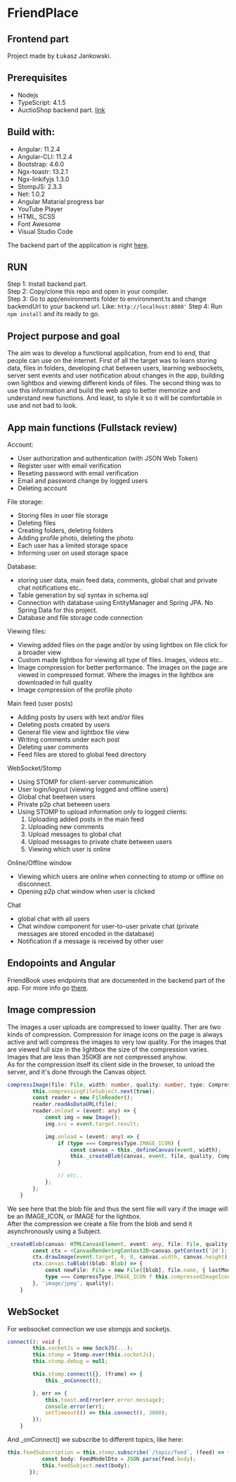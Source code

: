 # FriendPlace
## Frontend part
Project made by Łukasz Jankowski.

## Prerequisites
- Nodejs
- TypeScript: 4.1.5
- AuctioShop backend part. [link](https://github.com/Lukas-max/Friendbook-backend)

## Build with:
- Angular: 11.2.4
- Angular-CLI: 11.2.4
- Bootstrap: 4.6.0
- Ngx-toastr: 13.2.1
- Ngx-linkifyjs 1.3.0
- StompJS: 2.3.3
- Net: 1.0.2
- Angular Matarial progress bar
- YouTube Player
- HTML, SCSS
- Font Awesome
- Visual Studio Code

The backend part of the application is right [here](https://github.com/Lukas-max/Friendbook-backend). 

## RUN 
Step 1: Install backend part.  
Step 2: Copy/clone this repo and open in your compiler.   
Step 3: Go to app/environments folder to environment.ts and change backendUrl to your backend url. Like:  `http://localhost:8080'`
Step 4: Run `npm install` and its ready to go.  

## Project purpose and goal
The aim was to develop a functional application, from end to end, that people can use on the internet. First of all the target was to learn storing data, files in folders, developing chat between users, learning websockets, server sent events and user notification about changes in the app, building own lightbox and viewing different kinds of files. The second thing was to use this information and build the web app to better memorize and understand new functions. And least, to style it so it will be comfortable in use and not bad to look.

## App main functions (Fullstack review)
Account:
- User authorization and authentication (with JSON Web Token)
- Register user with email verification
- Reseting password with email verification
- Email and password change by logged users
- Deleting account

File storage:
- Storing files in user file storage
- Deleting files
- Creating folders, deleting folders
- Adding profile photo, deleting the photo
- Each user has a limited storage space
- Informing user on used storage space 

Database:
- storing user data, main feed data, comments, global chat and private chat notifications etc..
- Table generation by sql syntax in schema.sql
- Connection with database using EntityManager and Spring JPA. No Spring Data for this project.
- Database and file storage code connection

Viewing files:
- Viewing added files on the page and/or by using lightbox on file click for a broader view
- Custom made lightbox for viewing all type of files. Images, videos etc..
- Image compression for better performance. The images on the page are viewed in compressed format. Where the images in the lightbox are downloaded in full quality
- Image compression of the profile photo

Main feed (user posts)
- Adding posts by users with text and/or files
- Deleting posts created by users
- General file view and lightbox file view
- Writing comments under each post
- Deleting user comments
- Feed files are stored to global feed directory

WebSocket/Stomp
- Using STOMP for client-server communication
- User login/logout (viewing logged and offline users)
- Global chat beetwen users
- Private p2p chat between users
- Using STOMP to upload information only to logged clients:  
  1) Uploading added posts in the main feed  
  2) Uploading new comments
  3) Upload messages to global chat
  4) Upload messages to private chate between users  
  5) Viewing which user is online

Online/Offline window
- Viewing which users are online when connecting to stomp or offline on disconnect.
- Opening p2p chat window when user is clicked

Chat
- global chat with all users
- Chat window component for user-to-user private chat (private messages are stored encoded in the database)
- Notification if a message is received by other user

## Endopoints and Angular
FriendBook uses endpoints that are documented in the backend part of the app. For more info go [there](https://github.com/Lukas-max/Friendbook-backend).  

## Image compression
The images a user uploads are compressed to lower quality. Ther are two kinds of compression. Compression for image icons on the page is always active and will compress the images to very low quality. For the images that are viewed full size in the lightbox the size of the compression varies. Images that are less than 350KB are not compressed anyhow.  
As for the compression itself its client side in the browser, to unload the server, and it's done through the Canvas object.

```typescript
compressImage(file: File, width: number, quality: number, type: CompressType): void {
        this.compressingFileSubject.next(true);
        const reader = new FileReader();
        reader.readAsDataURL(file);
        reader.onload = (event: any) => {
            const img = new Image();
            img.src = event.target.result;

            img.onload = (event: any) => {
                if (type === CompressType.IMAGE_ICON) {
                    const canvas = this._defineCanvas(event, width);
                    this._createBlob(canvas, event, file, quality, CompressType.IMAGE_ICON);
                }

                // etc..
            };
        };
    }
```  
We see here that the blob file and thus the sent file will vary if the image will be an IMAGE_ICON, or IMAGE for the lightbox.  
After the compression we create a file from the blob and send it asynchronously using a Subject.  
```typescript
_createBlob(canvas: HTMLCanvasElement, event: any, file: File, quality: number, type: CompressType): void {
        const ctx = <CanvasRenderingContext2D>canvas.getContext('2d');
        ctx.drawImage(event.target, 0, 0, canvas.width, canvas.height);
        ctx.canvas.toBlob((blob: Blob) => {
            const newFile: File = new File([blob], file.name, { lastModified: new Date().getTime(), type: blob.type });
            type === CompressType.IMAGE_ICON ? this.compressedImageIconSubject.next(newFile) : this.compressedImageSubject.next(newFile);
        }, 'image/jpeg', quality);
    }
```  

## WebSocket
For websocket connection we use stompjs and socketjs.
```typescript
connect(): void {
        this.socketJs = new SockJS(...);
        this.stomp = Stomp.over(this.socketJs);
        this.stomp.debug = null;

        this.stomp.connect({}, (frame) => {
            this._onConnect();

        }, err => {
            this.toast.onError(err.error.message);
            console.error(err);
            setTimeout(() => this.connect(), 3000);
        });
    }
 ```  
 And _onConnect() we subscribe to different topics, like here: 
 ```typescript
 this.feedSubscription = this.stomp.subscribe(`/topic/feed`, (feed) => {
            const body: FeedModelDto = JSON.parse(feed.body);
            this.feedSubject.next(body);
        });
 ```
